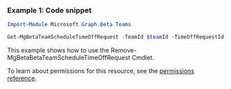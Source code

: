 ### Example 1: Code snippet

```powershellImport-Module Microsoft.Graph.Beta.Teams

Get-MgBetaTeamScheduleTimeOffRequest -TeamId $teamId -TimeOffRequestId $timeOffRequestId
```
This example shows how to use the Remove-MgBetaBetaTeamScheduleTimeOffRequest Cmdlet.
To learn about permissions for this resource, see the [permissions reference](/graph/permissions-reference).

